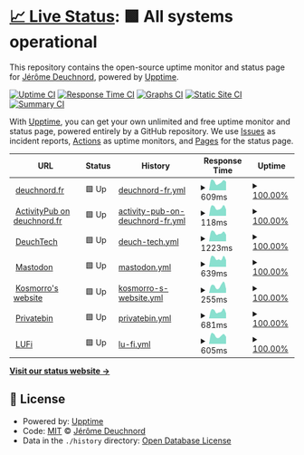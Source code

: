 # [📈 Live Status](https://status.deuchnord.fr): <!--live status--> **🟩 All systems operational**

This repository contains the open-source uptime monitor and status page for [Jérôme Deuchnord](https://deuchnord.fr), powered by [Upptime](https://github.com/upptime/upptime).

[![Uptime CI](https://github.com/Deuchnord/uptime/workflows/Uptime%20CI/badge.svg)](https://github.com/Deuchnord/uptime/actions?query=workflow%3A%22Uptime+CI%22)
[![Response Time CI](https://github.com/Deuchnord/uptime/workflows/Response%20Time%20CI/badge.svg)](https://github.com/Deuchnord/uptime/actions?query=workflow%3A%22Response+Time+CI%22)
[![Graphs CI](https://github.com/Deuchnord/uptime/workflows/Graphs%20CI/badge.svg)](https://github.com/Deuchnord/uptime/actions?query=workflow%3A%22Graphs+CI%22)
[![Static Site CI](https://github.com/Deuchnord/uptime/workflows/Static%20Site%20CI/badge.svg)](https://github.com/Deuchnord/uptime/actions?query=workflow%3A%22Static+Site+CI%22)
[![Summary CI](https://github.com/Deuchnord/uptime/workflows/Summary%20CI/badge.svg)](https://github.com/Deuchnord/uptime/actions?query=workflow%3A%22Summary+CI%22)

With [Upptime](https://upptime.js.org), you can get your own unlimited and free uptime monitor and status page, powered entirely by a GitHub repository. We use [Issues](https://github.com/Deuchnord/uptime/issues) as incident reports, [Actions](https://github.com/Deuchnord/uptime/actions) as uptime monitors, and [Pages](https://status.deuchnord.fr) for the status page.

<!--start: status pages-->
<!-- This summary is generated by Upptime (https://github.com/upptime/upptime) -->
<!-- Do not edit this manually, your changes will be overwritten -->
<!-- prettier-ignore -->
| URL | Status | History | Response Time | Uptime |
| --- | ------ | ------- | ------------- | ------ |
| <img alt="" src="https://icons.duckduckgo.com/ip3/deuchnord.fr.ico" height="13"> [deuchnord.fr](https://deuchnord.fr) | 🟩 Up | [deuchnord-fr.yml](https://github.com/Deuchnord/uptime/commits/HEAD/history/deuchnord-fr.yml) | <details><summary><img alt="Response time graph" src="./graphs/deuchnord-fr/response-time-week.png" height="20"> 609ms</summary><br><a href="https://status.deuchnord.fr/history/deuchnord-fr"><img alt="Response time 646" src="https://img.shields.io/endpoint?url=https%3A%2F%2Fraw.githubusercontent.com%2FDeuchnord%2Fuptime%2FHEAD%2Fapi%2Fdeuchnord-fr%2Fresponse-time.json"></a><br><a href="https://status.deuchnord.fr/history/deuchnord-fr"><img alt="24-hour response time 529" src="https://img.shields.io/endpoint?url=https%3A%2F%2Fraw.githubusercontent.com%2FDeuchnord%2Fuptime%2FHEAD%2Fapi%2Fdeuchnord-fr%2Fresponse-time-day.json"></a><br><a href="https://status.deuchnord.fr/history/deuchnord-fr"><img alt="7-day response time 609" src="https://img.shields.io/endpoint?url=https%3A%2F%2Fraw.githubusercontent.com%2FDeuchnord%2Fuptime%2FHEAD%2Fapi%2Fdeuchnord-fr%2Fresponse-time-week.json"></a><br><a href="https://status.deuchnord.fr/history/deuchnord-fr"><img alt="30-day response time 610" src="https://img.shields.io/endpoint?url=https%3A%2F%2Fraw.githubusercontent.com%2FDeuchnord%2Fuptime%2FHEAD%2Fapi%2Fdeuchnord-fr%2Fresponse-time-month.json"></a><br><a href="https://status.deuchnord.fr/history/deuchnord-fr"><img alt="1-year response time 650" src="https://img.shields.io/endpoint?url=https%3A%2F%2Fraw.githubusercontent.com%2FDeuchnord%2Fuptime%2FHEAD%2Fapi%2Fdeuchnord-fr%2Fresponse-time-year.json"></a></details> | <details><summary><a href="https://status.deuchnord.fr/history/deuchnord-fr">100.00%</a></summary><a href="https://status.deuchnord.fr/history/deuchnord-fr"><img alt="All-time uptime 99.90%" src="https://img.shields.io/endpoint?url=https%3A%2F%2Fraw.githubusercontent.com%2FDeuchnord%2Fuptime%2FHEAD%2Fapi%2Fdeuchnord-fr%2Fuptime.json"></a><br><a href="https://status.deuchnord.fr/history/deuchnord-fr"><img alt="24-hour uptime 100.00%" src="https://img.shields.io/endpoint?url=https%3A%2F%2Fraw.githubusercontent.com%2FDeuchnord%2Fuptime%2FHEAD%2Fapi%2Fdeuchnord-fr%2Fuptime-day.json"></a><br><a href="https://status.deuchnord.fr/history/deuchnord-fr"><img alt="7-day uptime 100.00%" src="https://img.shields.io/endpoint?url=https%3A%2F%2Fraw.githubusercontent.com%2FDeuchnord%2Fuptime%2FHEAD%2Fapi%2Fdeuchnord-fr%2Fuptime-week.json"></a><br><a href="https://status.deuchnord.fr/history/deuchnord-fr"><img alt="30-day uptime 99.72%" src="https://img.shields.io/endpoint?url=https%3A%2F%2Fraw.githubusercontent.com%2FDeuchnord%2Fuptime%2FHEAD%2Fapi%2Fdeuchnord-fr%2Fuptime-month.json"></a><br><a href="https://status.deuchnord.fr/history/deuchnord-fr"><img alt="1-year uptime 99.73%" src="https://img.shields.io/endpoint?url=https%3A%2F%2Fraw.githubusercontent.com%2FDeuchnord%2Fuptime%2FHEAD%2Fapi%2Fdeuchnord-fr%2Fuptime-year.json"></a></details>
| <img alt="" src="https://icons.duckduckgo.com/ip3/deuchnord.fr.ico" height="13"> [ActivityPub on deuchnord.fr](https://deuchnord.fr/.well-known/webfinger?resource=acct:blog@deuchnord.fr) | 🟩 Up | [activity-pub-on-deuchnord-fr.yml](https://github.com/Deuchnord/uptime/commits/HEAD/history/activity-pub-on-deuchnord-fr.yml) | <details><summary><img alt="Response time graph" src="./graphs/activity-pub-on-deuchnord-fr/response-time-week.png" height="20"> 118ms</summary><br><a href="https://status.deuchnord.fr/history/activity-pub-on-deuchnord-fr"><img alt="Response time 343" src="https://img.shields.io/endpoint?url=https%3A%2F%2Fraw.githubusercontent.com%2FDeuchnord%2Fuptime%2FHEAD%2Fapi%2Factivity-pub-on-deuchnord-fr%2Fresponse-time.json"></a><br><a href="https://status.deuchnord.fr/history/activity-pub-on-deuchnord-fr"><img alt="24-hour response time 97" src="https://img.shields.io/endpoint?url=https%3A%2F%2Fraw.githubusercontent.com%2FDeuchnord%2Fuptime%2FHEAD%2Fapi%2Factivity-pub-on-deuchnord-fr%2Fresponse-time-day.json"></a><br><a href="https://status.deuchnord.fr/history/activity-pub-on-deuchnord-fr"><img alt="7-day response time 118" src="https://img.shields.io/endpoint?url=https%3A%2F%2Fraw.githubusercontent.com%2FDeuchnord%2Fuptime%2FHEAD%2Fapi%2Factivity-pub-on-deuchnord-fr%2Fresponse-time-week.json"></a><br><a href="https://status.deuchnord.fr/history/activity-pub-on-deuchnord-fr"><img alt="30-day response time 182" src="https://img.shields.io/endpoint?url=https%3A%2F%2Fraw.githubusercontent.com%2FDeuchnord%2Fuptime%2FHEAD%2Fapi%2Factivity-pub-on-deuchnord-fr%2Fresponse-time-month.json"></a><br><a href="https://status.deuchnord.fr/history/activity-pub-on-deuchnord-fr"><img alt="1-year response time 315" src="https://img.shields.io/endpoint?url=https%3A%2F%2Fraw.githubusercontent.com%2FDeuchnord%2Fuptime%2FHEAD%2Fapi%2Factivity-pub-on-deuchnord-fr%2Fresponse-time-year.json"></a></details> | <details><summary><a href="https://status.deuchnord.fr/history/activity-pub-on-deuchnord-fr">100.00%</a></summary><a href="https://status.deuchnord.fr/history/activity-pub-on-deuchnord-fr"><img alt="All-time uptime 93.03%" src="https://img.shields.io/endpoint?url=https%3A%2F%2Fraw.githubusercontent.com%2FDeuchnord%2Fuptime%2FHEAD%2Fapi%2Factivity-pub-on-deuchnord-fr%2Fuptime.json"></a><br><a href="https://status.deuchnord.fr/history/activity-pub-on-deuchnord-fr"><img alt="24-hour uptime 100.00%" src="https://img.shields.io/endpoint?url=https%3A%2F%2Fraw.githubusercontent.com%2FDeuchnord%2Fuptime%2FHEAD%2Fapi%2Factivity-pub-on-deuchnord-fr%2Fuptime-day.json"></a><br><a href="https://status.deuchnord.fr/history/activity-pub-on-deuchnord-fr"><img alt="7-day uptime 100.00%" src="https://img.shields.io/endpoint?url=https%3A%2F%2Fraw.githubusercontent.com%2FDeuchnord%2Fuptime%2FHEAD%2Fapi%2Factivity-pub-on-deuchnord-fr%2Fuptime-week.json"></a><br><a href="https://status.deuchnord.fr/history/activity-pub-on-deuchnord-fr"><img alt="30-day uptime 99.73%" src="https://img.shields.io/endpoint?url=https%3A%2F%2Fraw.githubusercontent.com%2FDeuchnord%2Fuptime%2FHEAD%2Fapi%2Factivity-pub-on-deuchnord-fr%2Fuptime-month.json"></a><br><a href="https://status.deuchnord.fr/history/activity-pub-on-deuchnord-fr"><img alt="1-year uptime 91.29%" src="https://img.shields.io/endpoint?url=https%3A%2F%2Fraw.githubusercontent.com%2FDeuchnord%2Fuptime%2FHEAD%2Fapi%2Factivity-pub-on-deuchnord-fr%2Fuptime-year.json"></a></details>
| <img alt="" src="https://icons.duckduckgo.com/ip3/tech.deuchnord.fr.ico" height="13"> [DeuchTech](https://tech.deuchnord.fr) | 🟩 Up | [deuch-tech.yml](https://github.com/Deuchnord/uptime/commits/HEAD/history/deuch-tech.yml) | <details><summary><img alt="Response time graph" src="./graphs/deuch-tech/response-time-week.png" height="20"> 1223ms</summary><br><a href="https://status.deuchnord.fr/history/deuch-tech"><img alt="Response time 1384" src="https://img.shields.io/endpoint?url=https%3A%2F%2Fraw.githubusercontent.com%2FDeuchnord%2Fuptime%2FHEAD%2Fapi%2Fdeuch-tech%2Fresponse-time.json"></a><br><a href="https://status.deuchnord.fr/history/deuch-tech"><img alt="24-hour response time 1134" src="https://img.shields.io/endpoint?url=https%3A%2F%2Fraw.githubusercontent.com%2FDeuchnord%2Fuptime%2FHEAD%2Fapi%2Fdeuch-tech%2Fresponse-time-day.json"></a><br><a href="https://status.deuchnord.fr/history/deuch-tech"><img alt="7-day response time 1223" src="https://img.shields.io/endpoint?url=https%3A%2F%2Fraw.githubusercontent.com%2FDeuchnord%2Fuptime%2FHEAD%2Fapi%2Fdeuch-tech%2Fresponse-time-week.json"></a><br><a href="https://status.deuchnord.fr/history/deuch-tech"><img alt="30-day response time 1503" src="https://img.shields.io/endpoint?url=https%3A%2F%2Fraw.githubusercontent.com%2FDeuchnord%2Fuptime%2FHEAD%2Fapi%2Fdeuch-tech%2Fresponse-time-month.json"></a><br><a href="https://status.deuchnord.fr/history/deuch-tech"><img alt="1-year response time 1429" src="https://img.shields.io/endpoint?url=https%3A%2F%2Fraw.githubusercontent.com%2FDeuchnord%2Fuptime%2FHEAD%2Fapi%2Fdeuch-tech%2Fresponse-time-year.json"></a></details> | <details><summary><a href="https://status.deuchnord.fr/history/deuch-tech">100.00%</a></summary><a href="https://status.deuchnord.fr/history/deuch-tech"><img alt="All-time uptime 99.81%" src="https://img.shields.io/endpoint?url=https%3A%2F%2Fraw.githubusercontent.com%2FDeuchnord%2Fuptime%2FHEAD%2Fapi%2Fdeuch-tech%2Fuptime.json"></a><br><a href="https://status.deuchnord.fr/history/deuch-tech"><img alt="24-hour uptime 100.00%" src="https://img.shields.io/endpoint?url=https%3A%2F%2Fraw.githubusercontent.com%2FDeuchnord%2Fuptime%2FHEAD%2Fapi%2Fdeuch-tech%2Fuptime-day.json"></a><br><a href="https://status.deuchnord.fr/history/deuch-tech"><img alt="7-day uptime 100.00%" src="https://img.shields.io/endpoint?url=https%3A%2F%2Fraw.githubusercontent.com%2FDeuchnord%2Fuptime%2FHEAD%2Fapi%2Fdeuch-tech%2Fuptime-week.json"></a><br><a href="https://status.deuchnord.fr/history/deuch-tech"><img alt="30-day uptime 99.73%" src="https://img.shields.io/endpoint?url=https%3A%2F%2Fraw.githubusercontent.com%2FDeuchnord%2Fuptime%2FHEAD%2Fapi%2Fdeuch-tech%2Fuptime-month.json"></a><br><a href="https://status.deuchnord.fr/history/deuch-tech"><img alt="1-year uptime 99.70%" src="https://img.shields.io/endpoint?url=https%3A%2F%2Fraw.githubusercontent.com%2FDeuchnord%2Fuptime%2FHEAD%2Fapi%2Fdeuch-tech%2Fuptime-year.json"></a></details>
| <img alt="" src="https://icons.duckduckgo.com/ip3/social.deuchnord.fr.ico" height="13"> [Mastodon](https://social.deuchnord.fr) | 🟩 Up | [mastodon.yml](https://github.com/Deuchnord/uptime/commits/HEAD/history/mastodon.yml) | <details><summary><img alt="Response time graph" src="./graphs/mastodon/response-time-week.png" height="20"> 639ms</summary><br><a href="https://status.deuchnord.fr/history/mastodon"><img alt="Response time 628" src="https://img.shields.io/endpoint?url=https%3A%2F%2Fraw.githubusercontent.com%2FDeuchnord%2Fuptime%2FHEAD%2Fapi%2Fmastodon%2Fresponse-time.json"></a><br><a href="https://status.deuchnord.fr/history/mastodon"><img alt="24-hour response time 684" src="https://img.shields.io/endpoint?url=https%3A%2F%2Fraw.githubusercontent.com%2FDeuchnord%2Fuptime%2FHEAD%2Fapi%2Fmastodon%2Fresponse-time-day.json"></a><br><a href="https://status.deuchnord.fr/history/mastodon"><img alt="7-day response time 639" src="https://img.shields.io/endpoint?url=https%3A%2F%2Fraw.githubusercontent.com%2FDeuchnord%2Fuptime%2FHEAD%2Fapi%2Fmastodon%2Fresponse-time-week.json"></a><br><a href="https://status.deuchnord.fr/history/mastodon"><img alt="30-day response time 637" src="https://img.shields.io/endpoint?url=https%3A%2F%2Fraw.githubusercontent.com%2FDeuchnord%2Fuptime%2FHEAD%2Fapi%2Fmastodon%2Fresponse-time-month.json"></a><br><a href="https://status.deuchnord.fr/history/mastodon"><img alt="1-year response time 628" src="https://img.shields.io/endpoint?url=https%3A%2F%2Fraw.githubusercontent.com%2FDeuchnord%2Fuptime%2FHEAD%2Fapi%2Fmastodon%2Fresponse-time-year.json"></a></details> | <details><summary><a href="https://status.deuchnord.fr/history/mastodon">100.00%</a></summary><a href="https://status.deuchnord.fr/history/mastodon"><img alt="All-time uptime 99.99%" src="https://img.shields.io/endpoint?url=https%3A%2F%2Fraw.githubusercontent.com%2FDeuchnord%2Fuptime%2FHEAD%2Fapi%2Fmastodon%2Fuptime.json"></a><br><a href="https://status.deuchnord.fr/history/mastodon"><img alt="24-hour uptime 100.00%" src="https://img.shields.io/endpoint?url=https%3A%2F%2Fraw.githubusercontent.com%2FDeuchnord%2Fuptime%2FHEAD%2Fapi%2Fmastodon%2Fuptime-day.json"></a><br><a href="https://status.deuchnord.fr/history/mastodon"><img alt="7-day uptime 100.00%" src="https://img.shields.io/endpoint?url=https%3A%2F%2Fraw.githubusercontent.com%2FDeuchnord%2Fuptime%2FHEAD%2Fapi%2Fmastodon%2Fuptime-week.json"></a><br><a href="https://status.deuchnord.fr/history/mastodon"><img alt="30-day uptime 100.00%" src="https://img.shields.io/endpoint?url=https%3A%2F%2Fraw.githubusercontent.com%2FDeuchnord%2Fuptime%2FHEAD%2Fapi%2Fmastodon%2Fuptime-month.json"></a><br><a href="https://status.deuchnord.fr/history/mastodon"><img alt="1-year uptime 99.99%" src="https://img.shields.io/endpoint?url=https%3A%2F%2Fraw.githubusercontent.com%2FDeuchnord%2Fuptime%2FHEAD%2Fapi%2Fmastodon%2Fuptime-year.json"></a></details>
| <img alt="" src="https://icons.duckduckgo.com/ip3/kosmorro.space.ico" height="13"> [Kosmorro's website](https://kosmorro.space) | 🟩 Up | [kosmorro-s-website.yml](https://github.com/Deuchnord/uptime/commits/HEAD/history/kosmorro-s-website.yml) | <details><summary><img alt="Response time graph" src="./graphs/kosmorro-s-website/response-time-week.png" height="20"> 255ms</summary><br><a href="https://status.deuchnord.fr/history/kosmorro-s-website"><img alt="Response time 285" src="https://img.shields.io/endpoint?url=https%3A%2F%2Fraw.githubusercontent.com%2FDeuchnord%2Fuptime%2FHEAD%2Fapi%2Fkosmorro-s-website%2Fresponse-time.json"></a><br><a href="https://status.deuchnord.fr/history/kosmorro-s-website"><img alt="24-hour response time 256" src="https://img.shields.io/endpoint?url=https%3A%2F%2Fraw.githubusercontent.com%2FDeuchnord%2Fuptime%2FHEAD%2Fapi%2Fkosmorro-s-website%2Fresponse-time-day.json"></a><br><a href="https://status.deuchnord.fr/history/kosmorro-s-website"><img alt="7-day response time 255" src="https://img.shields.io/endpoint?url=https%3A%2F%2Fraw.githubusercontent.com%2FDeuchnord%2Fuptime%2FHEAD%2Fapi%2Fkosmorro-s-website%2Fresponse-time-week.json"></a><br><a href="https://status.deuchnord.fr/history/kosmorro-s-website"><img alt="30-day response time 294" src="https://img.shields.io/endpoint?url=https%3A%2F%2Fraw.githubusercontent.com%2FDeuchnord%2Fuptime%2FHEAD%2Fapi%2Fkosmorro-s-website%2Fresponse-time-month.json"></a><br><a href="https://status.deuchnord.fr/history/kosmorro-s-website"><img alt="1-year response time 287" src="https://img.shields.io/endpoint?url=https%3A%2F%2Fraw.githubusercontent.com%2FDeuchnord%2Fuptime%2FHEAD%2Fapi%2Fkosmorro-s-website%2Fresponse-time-year.json"></a></details> | <details><summary><a href="https://status.deuchnord.fr/history/kosmorro-s-website">100.00%</a></summary><a href="https://status.deuchnord.fr/history/kosmorro-s-website"><img alt="All-time uptime 100.00%" src="https://img.shields.io/endpoint?url=https%3A%2F%2Fraw.githubusercontent.com%2FDeuchnord%2Fuptime%2FHEAD%2Fapi%2Fkosmorro-s-website%2Fuptime.json"></a><br><a href="https://status.deuchnord.fr/history/kosmorro-s-website"><img alt="24-hour uptime 100.00%" src="https://img.shields.io/endpoint?url=https%3A%2F%2Fraw.githubusercontent.com%2FDeuchnord%2Fuptime%2FHEAD%2Fapi%2Fkosmorro-s-website%2Fuptime-day.json"></a><br><a href="https://status.deuchnord.fr/history/kosmorro-s-website"><img alt="7-day uptime 100.00%" src="https://img.shields.io/endpoint?url=https%3A%2F%2Fraw.githubusercontent.com%2FDeuchnord%2Fuptime%2FHEAD%2Fapi%2Fkosmorro-s-website%2Fuptime-week.json"></a><br><a href="https://status.deuchnord.fr/history/kosmorro-s-website"><img alt="30-day uptime 100.00%" src="https://img.shields.io/endpoint?url=https%3A%2F%2Fraw.githubusercontent.com%2FDeuchnord%2Fuptime%2FHEAD%2Fapi%2Fkosmorro-s-website%2Fuptime-month.json"></a><br><a href="https://status.deuchnord.fr/history/kosmorro-s-website"><img alt="1-year uptime 100.00%" src="https://img.shields.io/endpoint?url=https%3A%2F%2Fraw.githubusercontent.com%2FDeuchnord%2Fuptime%2FHEAD%2Fapi%2Fkosmorro-s-website%2Fuptime-year.json"></a></details>
| <img alt="" src="https://icons.duckduckgo.com/ip3/paste.deuchnord.fr.ico" height="13"> [Privatebin](https://paste.deuchnord.fr) | 🟩 Up | [privatebin.yml](https://github.com/Deuchnord/uptime/commits/HEAD/history/privatebin.yml) | <details><summary><img alt="Response time graph" src="./graphs/privatebin/response-time-week.png" height="20"> 681ms</summary><br><a href="https://status.deuchnord.fr/history/privatebin"><img alt="Response time 748" src="https://img.shields.io/endpoint?url=https%3A%2F%2Fraw.githubusercontent.com%2FDeuchnord%2Fuptime%2FHEAD%2Fapi%2Fprivatebin%2Fresponse-time.json"></a><br><a href="https://status.deuchnord.fr/history/privatebin"><img alt="24-hour response time 512" src="https://img.shields.io/endpoint?url=https%3A%2F%2Fraw.githubusercontent.com%2FDeuchnord%2Fuptime%2FHEAD%2Fapi%2Fprivatebin%2Fresponse-time-day.json"></a><br><a href="https://status.deuchnord.fr/history/privatebin"><img alt="7-day response time 681" src="https://img.shields.io/endpoint?url=https%3A%2F%2Fraw.githubusercontent.com%2FDeuchnord%2Fuptime%2FHEAD%2Fapi%2Fprivatebin%2Fresponse-time-week.json"></a><br><a href="https://status.deuchnord.fr/history/privatebin"><img alt="30-day response time 694" src="https://img.shields.io/endpoint?url=https%3A%2F%2Fraw.githubusercontent.com%2FDeuchnord%2Fuptime%2FHEAD%2Fapi%2Fprivatebin%2Fresponse-time-month.json"></a><br><a href="https://status.deuchnord.fr/history/privatebin"><img alt="1-year response time 749" src="https://img.shields.io/endpoint?url=https%3A%2F%2Fraw.githubusercontent.com%2FDeuchnord%2Fuptime%2FHEAD%2Fapi%2Fprivatebin%2Fresponse-time-year.json"></a></details> | <details><summary><a href="https://status.deuchnord.fr/history/privatebin">100.00%</a></summary><a href="https://status.deuchnord.fr/history/privatebin"><img alt="All-time uptime 99.83%" src="https://img.shields.io/endpoint?url=https%3A%2F%2Fraw.githubusercontent.com%2FDeuchnord%2Fuptime%2FHEAD%2Fapi%2Fprivatebin%2Fuptime.json"></a><br><a href="https://status.deuchnord.fr/history/privatebin"><img alt="24-hour uptime 100.00%" src="https://img.shields.io/endpoint?url=https%3A%2F%2Fraw.githubusercontent.com%2FDeuchnord%2Fuptime%2FHEAD%2Fapi%2Fprivatebin%2Fuptime-day.json"></a><br><a href="https://status.deuchnord.fr/history/privatebin"><img alt="7-day uptime 100.00%" src="https://img.shields.io/endpoint?url=https%3A%2F%2Fraw.githubusercontent.com%2FDeuchnord%2Fuptime%2FHEAD%2Fapi%2Fprivatebin%2Fuptime-week.json"></a><br><a href="https://status.deuchnord.fr/history/privatebin"><img alt="30-day uptime 99.81%" src="https://img.shields.io/endpoint?url=https%3A%2F%2Fraw.githubusercontent.com%2FDeuchnord%2Fuptime%2FHEAD%2Fapi%2Fprivatebin%2Fuptime-month.json"></a><br><a href="https://status.deuchnord.fr/history/privatebin"><img alt="1-year uptime 99.73%" src="https://img.shields.io/endpoint?url=https%3A%2F%2Fraw.githubusercontent.com%2FDeuchnord%2Fuptime%2FHEAD%2Fapi%2Fprivatebin%2Fuptime-year.json"></a></details>
| <img alt="" src="https://icons.duckduckgo.com/ip3/drop.deuchnord.fr.ico" height="13"> [LUFi](https://drop.deuchnord.fr) | 🟩 Up | [lu-fi.yml](https://github.com/Deuchnord/uptime/commits/HEAD/history/lu-fi.yml) | <details><summary><img alt="Response time graph" src="./graphs/lu-fi/response-time-week.png" height="20"> 605ms</summary><br><a href="https://status.deuchnord.fr/history/lu-fi"><img alt="Response time 690" src="https://img.shields.io/endpoint?url=https%3A%2F%2Fraw.githubusercontent.com%2FDeuchnord%2Fuptime%2FHEAD%2Fapi%2Flu-fi%2Fresponse-time.json"></a><br><a href="https://status.deuchnord.fr/history/lu-fi"><img alt="24-hour response time 577" src="https://img.shields.io/endpoint?url=https%3A%2F%2Fraw.githubusercontent.com%2FDeuchnord%2Fuptime%2FHEAD%2Fapi%2Flu-fi%2Fresponse-time-day.json"></a><br><a href="https://status.deuchnord.fr/history/lu-fi"><img alt="7-day response time 605" src="https://img.shields.io/endpoint?url=https%3A%2F%2Fraw.githubusercontent.com%2FDeuchnord%2Fuptime%2FHEAD%2Fapi%2Flu-fi%2Fresponse-time-week.json"></a><br><a href="https://status.deuchnord.fr/history/lu-fi"><img alt="30-day response time 671" src="https://img.shields.io/endpoint?url=https%3A%2F%2Fraw.githubusercontent.com%2FDeuchnord%2Fuptime%2FHEAD%2Fapi%2Flu-fi%2Fresponse-time-month.json"></a><br><a href="https://status.deuchnord.fr/history/lu-fi"><img alt="1-year response time 708" src="https://img.shields.io/endpoint?url=https%3A%2F%2Fraw.githubusercontent.com%2FDeuchnord%2Fuptime%2FHEAD%2Fapi%2Flu-fi%2Fresponse-time-year.json"></a></details> | <details><summary><a href="https://status.deuchnord.fr/history/lu-fi">100.00%</a></summary><a href="https://status.deuchnord.fr/history/lu-fi"><img alt="All-time uptime 99.74%" src="https://img.shields.io/endpoint?url=https%3A%2F%2Fraw.githubusercontent.com%2FDeuchnord%2Fuptime%2FHEAD%2Fapi%2Flu-fi%2Fuptime.json"></a><br><a href="https://status.deuchnord.fr/history/lu-fi"><img alt="24-hour uptime 100.00%" src="https://img.shields.io/endpoint?url=https%3A%2F%2Fraw.githubusercontent.com%2FDeuchnord%2Fuptime%2FHEAD%2Fapi%2Flu-fi%2Fuptime-day.json"></a><br><a href="https://status.deuchnord.fr/history/lu-fi"><img alt="7-day uptime 100.00%" src="https://img.shields.io/endpoint?url=https%3A%2F%2Fraw.githubusercontent.com%2FDeuchnord%2Fuptime%2FHEAD%2Fapi%2Flu-fi%2Fuptime-week.json"></a><br><a href="https://status.deuchnord.fr/history/lu-fi"><img alt="30-day uptime 99.81%" src="https://img.shields.io/endpoint?url=https%3A%2F%2Fraw.githubusercontent.com%2FDeuchnord%2Fuptime%2FHEAD%2Fapi%2Flu-fi%2Fuptime-month.json"></a><br><a href="https://status.deuchnord.fr/history/lu-fi"><img alt="1-year uptime 99.73%" src="https://img.shields.io/endpoint?url=https%3A%2F%2Fraw.githubusercontent.com%2FDeuchnord%2Fuptime%2FHEAD%2Fapi%2Flu-fi%2Fuptime-year.json"></a></details>

<!--end: status pages-->

[**Visit our status website →**](https://status.deuchnord.fr)

## 📄 License

- Powered by: [Upptime](https://github.com/upptime/upptime)
- Code: [MIT](./LICENSE) © [Jérôme Deuchnord](https://deuchnord.fr)
- Data in the `./history` directory: [Open Database License](https://opendatacommons.org/licenses/odbl/1-0/)

